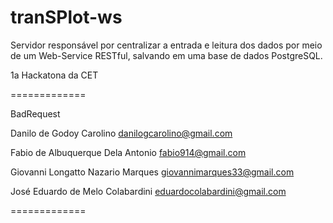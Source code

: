 tranSPlot-ws
=============

Servidor responsável por centralizar a entrada e leitura dos dados por meio de um Web-Service RESTful, salvando em uma base de dados PostgreSQL.

1a Hackatona da CET

=============

BadRequest

Danilo de Godoy Carolino danilogcarolino@gmail.com

Fabio de Albuquerque Dela Antonio fabio914@gmail.com

Giovanni Longatto Nazario Marques giovannimarques33@gmail.com

José Eduardo de Melo Colabardini eduardocolabardini@gmail.com

=============
